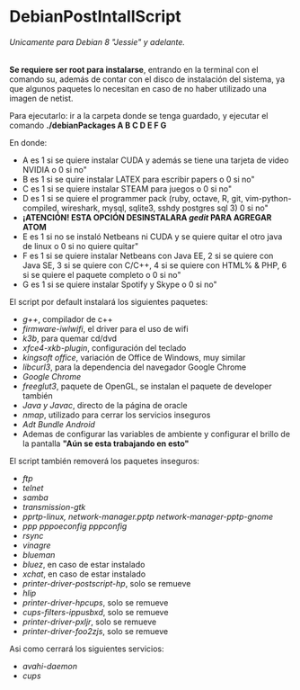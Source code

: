 # DebianPostIntallScript

###### Unicamente para Debian 8 "Jessie" y adelante.

**Se requiere ser root para instalarse**, entrando en la terminal con el comando su, además de contar con el disco de instalación del sistema, ya que algunos paquetes lo necesitan en caso de no haber utilizado una imagen de netist. 

Para ejecutarlo: ir a la carpeta donde se tenga guardado, y ejecutar el comando **./debianPackages A B C D E F G**

En donde:
* A es 1 si se quiere instalar CUDA y además se tiene una tarjeta de video NVIDIA o 0 si no"
* B es 1 si se quire instalar LATEX para escribir papers o 0 si no"
* C es 1 si se quiere instalar STEAM para juegos o 0 si no"
* D es 1 si se quiere el programmer pack (ruby, octave, R, git, vim-python-compiled, wireshark, mysql, sqlite3, sshdy postgres sql 3) 0 si no"
* **¡ATENCIÓN! ESTA OPCIÓN DESINSTALARA *gedit* PARA AGREGAR ATOM**
* E es 1 si no se instaló Netbeans ni CUDA y se quiere quitar el otro java de linux o 0 si no quiere quitar"
* F es 1 si se quiere instalar Netbeans con Java EE, 2 si se quiere con Java SE, 3 si se quiere con C/C++, 4 si se quiere con HTML% & PHP, 6 si se quiere el paquete completo o 0 si no"
* G es 1 si se quiere instalar Spotify y Skype o 0 si no"

El script por default instalará los siguientes paquetes:
* *g++*, compilador de c++
* *firmware-iwlwifi*, el driver para el uso de wifi
* *k3b*, para quemar cd/dvd
* *xfce4-xkb-plugin*, configuración del teclado
* *kingsoft office*, variación de Office de Windows, muy similar
* *libcurl3*, para la dependencia del navegador Google Chrome
* *Google Chrome*
* *freeglut3*, paquete de OpenGL, se instalan el paquete de developer también
* *Java y Javac*, directo de la página de oracle
* *nmap*, utilizado para cerrar los servicios inseguros
* *Adt Bundle Android*
* Ademas de configurar las variables de ambiente y configurar el brillo de la pantalla **"Aún se esta trabajando en esto"**

El script también removerá los paquetes inseguros:
* *ftp*
* *telnet*
* *samba*
* *transmission-gtk*
* *pprtp-linux, network-manager.pptp network-manager-pptp-gnome*
* *ppp pppoeconfig pppconfig*
* *rsync*
* *vinagre*
* *blueman*
* *bluez*, en caso de estar instalado
* *xchat*, en caso de estar instalado
* *printer-driver-postscript-hp*, solo se remueve
* *hlip*
* *printer-driver-hpcups*, solo se remueve
* *cups-filters-ippusbxd*, solo se remueve
* *printer-driver-pxljr*, solo se remueve
* *printer-driver-foo2zjs*, solo se remueve

Asi como cerrará los siguientes servicios:
* *avahi-daemon*
* *cups*
